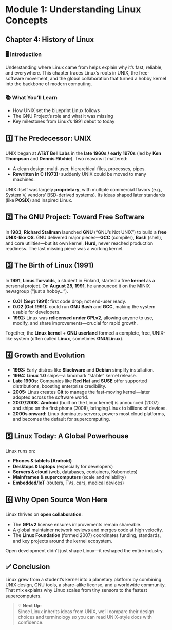 # Module 1: Understanding Linux Concepts

## Chapter 4: History of Linux

### 🖥️ Introduction
Understanding where Linux came from helps explain why it’s fast, reliable, and everywhere. This chapter traces Linux’s roots in UNIX, the free-software movement, and the global collaboration that turned a hobby kernel into the backbone of modern computing.

### 📚 What You’ll Learn
- How UNIX set the blueprint Linux follows  
- The GNU Project’s role and what it was missing  
- Key milestones from Linux’s 1991 debut to today  

## 1️⃣ The Predecessor: UNIX
UNIX began at **AT&T Bell Labs** in the **late 1960s / early 1970s** (led by **Ken Thompson** and **Dennis Ritchie**). Two reasons it mattered:

- A clean design: multi-user, hierarchical files, processes, pipes.  
- **Rewritten in C (1973):** suddenly UNIX could be moved to many machines.  

UNIX itself was largely **proprietary**, with multiple commercial flavors (e.g., System V, vendors’ BSD-derived systems). Its ideas shaped later standards (like **POSIX**) and inspired Linux.

## 2️⃣ The GNU Project: Toward Free Software
In **1983**, **Richard Stallman** launched **GNU** (“GNU’s Not UNIX”) to build a **free UNIX-like OS**. GNU delivered major pieces—**GCC** (compiler), **Bash** (shell), and core utilities—but its own kernel, **Hurd**, never reached production readiness. The last missing piece was a working kernel.

## 3️⃣ The Birth of Linux (1991)
In **1991**, **Linus Torvalds**, a student in Finland, started a free **kernel** as a personal project. On **August 25, 1991**, he announced it on the MINIX newsgroup (“just a hobby…”).

- **0.01 (Sept 1991):** first code drop; not end-user ready.  
- **0.02 (Oct 1991):** could run **GNU Bash** and **GCC**, making the system usable for developers.  
- **1992:** Linux was **relicensed under GPLv2**, allowing anyone to use, modify, and share improvements—crucial for rapid growth.  

Together, the **Linux kernel** + **GNU userland** formed a complete, free, UNIX-like system (often called **Linux**, sometimes **GNU/Linux**).

## 4️⃣ Growth and Evolution
- **1993:** Early distros like **Slackware** and **Debian** simplify installation.  
- **1994:** **Linux 1.0** ships—a landmark “stable” kernel release.  
- **Late 1990s:** Companies like **Red Hat** and **SUSE** offer supported distributions, boosting enterprise credibility.  
- **2005:** Linus creates **Git** to manage the fast-moving kernel—later adopted across the software world.  
- **2007/2008:** **Android** (built on the Linux kernel) is announced (2007) and ships on the first phone (2008), bringing Linux to billions of devices.  
- **2000s onward:** Linux dominates servers, powers most cloud platforms, and becomes the default for supercomputing.

## 5️⃣ Linux Today: A Global Powerhouse
Linux runs on:
- **Phones & tablets (Android)**  
- **Desktops & laptops** (especially for developers)  
- **Servers & cloud** (web, databases, containers, Kubernetes)  
- **Mainframes & supercomputers** (scale and reliability)  
- **Embedded/IoT** (routers, TVs, cars, medical devices)

## 6️⃣ Why Open Source Won Here
Linux thrives on **open collaboration**:
- The **GPLv2** license ensures improvements remain shareable.  
- A global maintainer network reviews and merges code at high velocity.  
- The **Linux Foundation** (formed 2007) coordinates funding, standards, and key projects around the kernel ecosystem.  

Open development didn’t just shape Linux—it reshaped the entire industry.

## ✅ Conclusion
Linux grew from a student’s kernel into a planetary platform by combining UNIX design, GNU tools, a share-alike license, and a worldwide community. That mix explains why Linux scales from tiny sensors to the fastest supercomputers.

> 💡 **Next Up:**  
> Since Linux inherits ideas from UNIX, we’ll compare their design choices and terminology so you can read UNIX-style docs with confidence.
